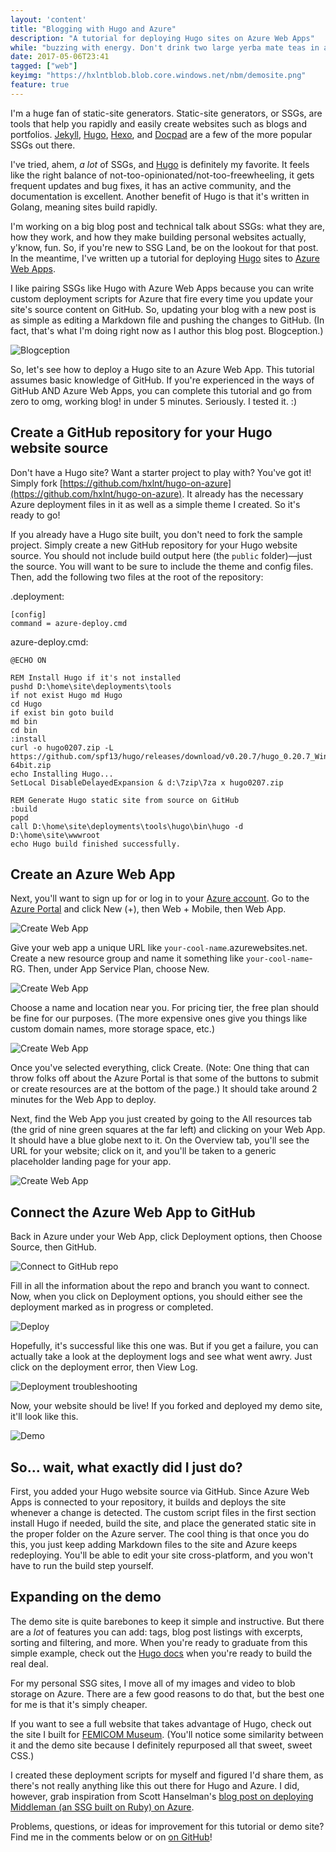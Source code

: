 ```yaml
---
layout: 'content'
title: "Blogging with Hugo and Azure"
description: "A tutorial for deploying Hugo sites on Azure Web Apps"
while: "buzzing with energy. Don't drink two large yerba mate teas in a day, kids."
date: 2017-05-06T23:41
tagged: ["web"]
keyimg: "https://hxlntblob.blob.core.windows.net/nbm/demosite.png"
feature: true
---
```


I'm a huge fan of static-site generators. Static-site generators, or SSGs, are tools that help you rapidly and easily create websites such as blogs and portfolios. [Jekyll](https://jekyllrb.com/), [Hugo](http://gohugo.io), [Hexo](http://hexo.io), and [Docpad](http://docpad.org) are a few of the more popular SSGs out there.

I've tried, ahem, *a lot* of SSGs, and [Hugo](http://gohugo.io) is definitely my favorite. It feels like the right balance of not-too-opinionated/not-too-freewheeling, it gets frequent updates and bug fixes, it has an active community, and the documentation is excellent. Another benefit of Hugo is that it's written in Golang, meaning sites build rapidly.

I'm working on a big blog post and technical talk about SSGs: what they are, how they work, and how they make building personal websites actually, y'know, fun. So, if you're new to SSG Land, be on the lookout for that post. In the meantime, I've written up a tutorial for deploying [Hugo](http://gohugo.io) sites to [Azure Web Apps](http://azure.microsoft.com).

I like pairing SSGs like Hugo with Azure Web Apps because you can write custom deployment scripts for Azure that fire every time you update your site's source content on GitHub. So, updating your blog with a new post is as simple as editing a Markdown file and pushing the changes to GitHub. (In fact, that's what I'm doing right now as I author this blog post. Blogception.)

![Blogception](https://hxlntblob.blob.core.windows.net/nbm/blogging.png)

So, let's see how to deploy a Hugo site to an Azure Web App. This tutorial assumes basic knowledge of GitHub. If you're experienced in the ways of GitHub AND Azure Web Apps, you can complete this tutorial and go from zero to omg, working blog! in under 5 minutes. Seriously. I tested it. :)


## Create a GitHub repository for your Hugo website source

Don't have a Hugo site? Want a starter project to play with? You've got it! Simply fork [https://github.com/hxlnt/hugo-on-azure](https://github.com/hxlnt/hugo-on-azure). It already has the necessary Azure deployment files in it as well as a simple theme I created. So it's ready to go! 

If you already have a Hugo site built, you don't need to fork the sample project. Simply create a new GitHub repository for your Hugo website source. You should not include build output here (the `public` folder)&mdash;just the source. You will want to be sure to include the theme and config files. Then, add the following two files at the root of the repository:

.deployment:
```
[config]
command = azure-deploy.cmd
```

azure-deploy.cmd:
```
@ECHO ON

REM Install Hugo if it's not installed
pushd D:\home\site\deployments\tools 
if not exist Hugo md Hugo
cd Hugo 
if exist bin goto build
md bin
cd bin
:install
curl -o hugo0207.zip -L https://github.com/spf13/hugo/releases/download/v0.20.7/hugo_0.20.7_Windows-64bit.zip
echo Installing Hugo...
SetLocal DisableDelayedExpansion & d:\7zip\7za x hugo0207.zip

REM Generate Hugo static site from source on GitHub
:build
popd
call D:\home\site\deployments\tools\hugo\bin\hugo -d D:\home\site\wwwroot
echo Hugo build finished successfully.
```


## Create an Azure Web App

Next, you'll want to sign up for or log in to your [Azure account](http://azure.microsoft.com). Go to the [Azure Portal](http://portal.azure.com) and click New (+), then Web + Mobile, then Web App.

![Create Web App](https://hxlntblob.blob.core.windows.net/nbm/webapp.png)

Give your web app a unique URL like `your-cool-name`.azurewebsites.net. Create a new resource group and name it something like `your-cool-name`-RG. Then, under App Service Plan, choose New. 

![Create Web App](https://hxlntblob.blob.core.windows.net/nbm/webapp2.png)

Choose a name and location near you. For pricing tier, the free plan should be fine for our purposes. (The more expensive ones give you things like custom domain names, more storage space, etc.) 

![Create Web App](https://hxlntblob.blob.core.windows.net/nbm/webapp3.png)

Once you've selected everything, click Create. (Note: One thing that can throw folks off about the Azure Portal is that some of the buttons to submit or create resources are at the bottom of the page.) It should take around 2 minutes for the Web App to deploy.

Next, find the Web App you just created by going to the All resources tab (the grid of nine green squares at the far left) and clicking on your Web App. It should have a blue globe next to it. On the Overview tab, you'll see the URL for your website; click on it, and you'll be taken to a generic placeholder landing page for your app.

![Create Web App](https://hxlntblob.blob.core.windows.net/nbm/webapp4.png)


## Connect the Azure Web App to GitHub

Back in Azure under your Web App, click Deployment options, then Choose Source, then GitHub.

![Connect to GitHub repo](https://hxlntblob.blob.core.windows.net/nbm/webapp5.png)

Fill in all the information about the repo and branch you want to connect. Now, when you click on Deployment options, you should either see the deployment marked as in progress or completed.

![Deploy](https://hxlntblob.blob.core.windows.net/nbm/deploy.png)

Hopefully, it's successful like this one was. But if you get a failure, you can actually take a look at the deployment logs and see what went awry. Just click on the deployment error, then View Log.

![Deployment troubleshooting](https://hxlntblob.blob.core.windows.net/nbm/logs.png)

Now, your website should be live! If you forked and deployed my demo site, it'll look like this.

![Demo](https://hxlntblob.blob.core.windows.net/nbm/demosite.png)

## So... wait, what exactly did I just do?

First, you added your Hugo website source via GitHub. Since Azure Web Apps is connected to your repository, it builds and deploys the site whenever a change is detected. The custom script files in the first section install Hugo if needed, build the site, and place the generated static site in the proper folder on the Azure server. The cool thing is that once you do this, you just keep adding Markdown files to the site and Azure keeps redeploying. You'll be able to edit your site cross-platform, and you won't have to run the build step yourself.

## Expanding on the demo

The demo site is quite barebones to keep it simple and instructive. But there are a *lot* of features you can add: tags, blog post listings with excerpts, sorting and filtering, and more. When you're ready to graduate from this simple example, check out the [Hugo docs](http://gohugo.io) when you're ready to build the real deal.

For my personal SSG sites, I move all of my images and video to blob storage on Azure. There are a few good reasons to do that, but the best one for me is that it's simply cheaper. 

If you want to see a full website that takes advantage of Hugo, check out the site I built for [FEMICOM Museum](http://www.femicom.org). (You'll notice some similarity between it and the demo site because I definitely repurposed all that sweet, sweet CSS.)

I created these deployment scripts for myself and figured I'd share them, as there's not really anything like this out there for Hugo and Azure. I did, however, grab inspiration from Scott Hanselman's [blog post on deploying Middleman (an SSG built on Ruby) on Azure](https://www.hanselman.com/blog/RunningTheRubyMiddlemanStaticSiteGeneratorOnMicrosoftAzure.aspx). 

Problems, questions, or ideas for improvement for this tutorial or demo site? Find me in the comments below or on [on GitHub](https://github.com/hxlnt/hugo-on-azure)!

